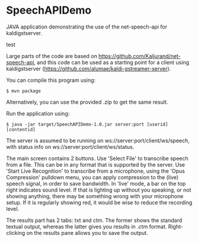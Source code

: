 # SpeechAPIDemo
JAVA application demonstrating the use of the net-speech-api for kaldigstserver.

test

Large parts of the code are based on https://github.com/Kaljurand/net-speech-api, and this code 
can be used as a starting point for a client using kaldigstserver (https://github.com/alumae/kaldi-gstreamer-server).

You can compile this program using:

`$ mvn package`

Alternatively, you can use the provided .zip to get the same result.

Run the application using:

`$ java -jar target/SpeechAPIDemo-1.0.jar server:port [userid] [contentid]`

The server is assumed to be running on ws://server:port/client/ws/speech, with status info on ws://server:port/client/ws/status.

The main screen contains 2 buttons. Use 'Select File' to transcribe speech from a file. This can be in any format that is supported by the server. Use 'Start Live Recognition' to transcribe from a microphone, using the 'Opus Compression' pulldown menu, you can apply compression to the (live) speech signal, in order to save bandwidth. In 'live' mode, a bar on the top right indicates sound level. If that is lighting up without you speaking, or not showing anything, there may be something wrong with your microphone setup. If it is regularly showing red, it would be wise to reduce the recording level.

The results part has 2 tabs: txt and ctm. The former shows the standard textual output, whereas the latter gives you results in .ctm format. Right-clicking on the results pane allows you to save the output.
